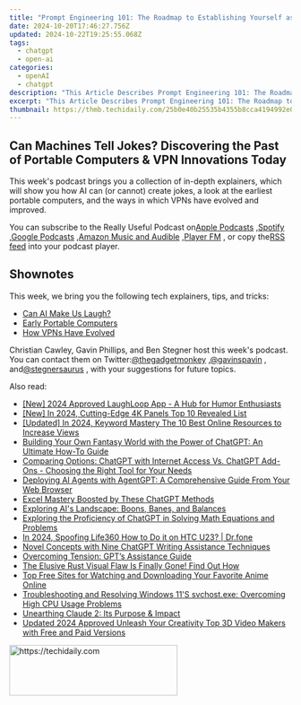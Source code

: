 ```yaml
---
title: "Prompt Engineering 101: The Roadmap to Establishing Yourself as an Expert"
date: 2024-10-20T17:46:27.756Z
updated: 2024-10-22T19:25:55.068Z
tags:
  - chatgpt
  - open-ai
categories:
  - openAI
  - chatgpt
description: "This Article Describes Prompt Engineering 101: The Roadmap to Establishing Yourself as an Expert"
excerpt: "This Article Describes Prompt Engineering 101: The Roadmap to Establishing Yourself as an Expert"
thumbnail: https://thmb.techidaily.com/25b0e40b25535b4355b8cca4194992e02cab9c78ac10458526a89f4c7d70d265.jpg
---
```


## Can Machines Tell Jokes? Discovering the Past of Portable Computers & VPN Innovations Today

 This week's podcast brings you a collection of in-depth explainers, which will show you how AI can (or cannot) create jokes, a look at the earliest portable computers, and the ways in which VPNs have evolved and improved.

 You can subscribe to the Really Useful Podcast on[Apple Podcasts](https://podcasts.apple.com/gb/podcast/the-really-useful-podcast/id1437847131?mt=2) ,[Spotify](https://open.spotify.com/show/283gDxLd6OTNEpRq6tN7ha) ,[Google Podcasts](https://www.google.com/podcasts?feed=aHR0cHM6Ly9hbmNob3IuZm0vcy8zMWJlNDcwL3BvZGNhc3QvcnNz) ,[Amazon Music and Audible](https://music.amazon.co.uk/podcasts/20ab73d4-5da2-46c7-a17f-dc6eb39bdb48/The-Really-Useful-Podcast) ,[Player FM](https://player.fm/series/the-really-useful-podcast-2491856) , or copy the[RSS feed](https://feeds.transistor.fm/the-really-useful-podcast) into your podcast player.

## Shownotes

 This week, we bring you the following tech explainers, tips, and tricks:

* [Can AI Make Us Laugh?](https://www.makeuseof.com/can-ai-make-us-laugh/)
* [Early Portable Computers](https://www.makeuseof.com/who-invented-the-laptop-early-portable-computers-that-kickstarted-mobile-working/)
* [How VPNs Have Evolved](https://www.makeuseof.com/vpn-evolution-ways-vpns-have-become-even-more-private/)

 Christian Cawley, Gavin Phillips, and Ben Stegner host this week's podcast. You can contact them on Twitter:[@thegadgetmonkey](https://twitter.com/thegadgetmonkey) ,[@gavinspavin](https://twitter.com/gavinspavin) , and[@stegnersaurus](https://twitter.com/stegnersaurus) , with your suggestions for future topics.

<ins class="adsbygoogle"
     style="display:block"
     data-ad-format="autorelaxed"
     data-ad-client="ca-pub-7571918770474297"
     data-ad-slot="1223367746"></ins>

<ins class="adsbygoogle"
     style="display:block"
     data-ad-client="ca-pub-7571918770474297"
     data-ad-slot="8358498916"
     data-ad-format="auto"
     data-full-width-responsive="true"></ins>

<span class="atpl-alsoreadstyle">Also read:</span>
<div><ul>
<li><a href="https://article-helps.techidaily.com/new-2024-approved-laughloop-app-a-hub-for-humor-enthusiasts/"><u>[New] 2024 Approved LaughLoop App - A Hub for Humor Enthusiasts</u></a></li>
<li><a href="https://article-knowledge.techidaily.com/new-in-2024-cutting-edge-4k-panels-top-10-revealed-list/"><u>[New] In 2024, Cutting-Edge 4K Panels Top 10 Revealed List</u></a></li>
<li><a href="https://youtube-docs.techidaily.com/ed-in-2024-keyword-mastery-the-10-best-online-resources-to-increase-views/"><u>[Updated] In 2024, Keyword Mastery The 10 Best Online Resources to Increase Views</u></a></li>
<li><a href="https://tech-revival.techidaily.com/building-your-own-fantasy-world-with-the-power-of-chatgpt-an-ultimate-how-to-guide/"><u>Building Your Own Fantasy World with the Power of ChatGPT: An Ultimate How-To Guide</u></a></li>
<li><a href="https://tech-revival.techidaily.com/comparing-options-chatgpt-with-internet-access-vs-chatgpt-add-ons-choosing-the-right-tool-for-your-needs/"><u>Comparing Options: ChatGPT with Internet Access Vs. ChatGPT Add-Ons - Choosing the Right Tool for Your Needs</u></a></li>
<li><a href="https://tech-revival.techidaily.com/deploying-ai-agents-with-agentgpt-a-comprehensive-guide-from-your-web-browser/"><u>Deploying AI Agents with AgentGPT: A Comprehensive Guide From Your Web Browser</u></a></li>
<li><a href="https://tech-revival.techidaily.com/excel-mastery-boosted-by-these-chatgpt-methods/"><u>Excel Mastery Boosted by These ChatGPT Methods</u></a></li>
<li><a href="https://tech-revival.techidaily.com/exploring-ais-landscape-boons-banes-and-balances/"><u>Exploring AI's Landscape: Boons, Banes, and Balances</u></a></li>
<li><a href="https://tech-revival.techidaily.com/exploring-the-proficiency-of-chatgpt-in-solving-math-equations-and-problems/"><u>Exploring the Proficiency of ChatGPT in Solving Math Equations and Problems</u></a></li>
<li><a href="https://phone-solutions.techidaily.com/in-2024-spoofing-life360-how-to-do-it-on-htc-u23-drfone-by-drfone-virtual-android/"><u>In 2024, Spoofing Life360 How to Do it on HTC U23? | Dr.fone</u></a></li>
<li><a href="https://tech-savvy.techidaily.com/novel-concepts-with-nine-chatgpt-writing-assistance-techniques/"><u>Novel Concepts with Nine ChatGPT Writing Assistance Techniques</u></a></li>
<li><a href="https://tech-revival.techidaily.com/overcoming-tension-gpts-assistance-guide/"><u>Overcoming Tension: GPT’s Assistance Guide</u></a></li>
<li><a href="https://program-issues.techidaily.com/1722988454128-the-elusive-rust-visual-flaw-is-finally-gone-find-out-how/"><u>The Elusive Rust Visual Flaw Is Finally Gone! Find Out How</u></a></li>
<li><a href="https://some-knowledge.techidaily.com/top-free-sites-for-watching-and-downloading-your-favorite-anime-online/"><u>Top Free Sites for Watching and Downloading Your Favorite Anime Online</u></a></li>
<li><a href="https://common-error.techidaily.com/troubleshooting-and-resolving-windows-11s-svchostexe-overcoming-high-cpu-usage-problems/"><u>Troubleshooting and Resolving Windows 11'S svchost.exe: Overcoming High CPU Usage Problems</u></a></li>
<li><a href="https://tech-revival.techidaily.com/unearthing-claude-2-its-purpose-and-impact/"><u>Unearthing Claude 2: Its Purpose & Impact</u></a></li>
<li><a href="https://video-creation-software.techidaily.com/updated-2024-approved-unleash-your-creativity-top-3d-video-makers-with-free-and-paid-versions/"><u>Updated 2024 Approved Unleash Your Creativity Top 3D Video Makers with Free and Paid Versions</u></a></li>
</ul></div>

<!-- affiliate ads begin -->
<a href="https://aligracehair.sjv.io/c/5597632/1934288/19272" target="_top" id="1934288">
  <img src="//a.impactradius-go.com/display-ad/19272-1934288" border="0" alt="https://techidaily.com" width="300" height="90"/>
</a>
<img height="0" width="0" src="https://aligracehair.sjv.io/i/5597632/1934288/19272" style="position:absolute;visibility:hidden;" border="0" />
<!-- affiliate ads end -->

